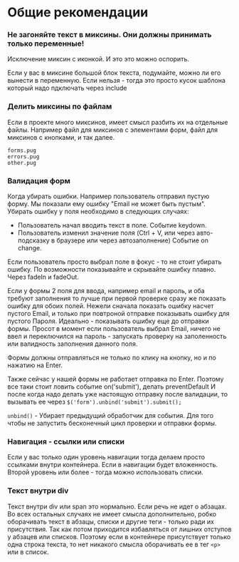 # Общие рекомендации

### Не загоняйте текст в миксины. Они должны принимать только переменные!
Исключение миксин с иконкой. И это это можно оспорить.

Если у вас в миксине большой блок текста, подумайте, можно ли его вынести в переменную.
Если нельзя - тогда это просто кусок шаблона который надо пдключать через include

### Делить миксины по файлам

Если в проекте много миксинов, имеет смысл разбить их на отдельные файлы. Например файл для миксинов с элементами форм, файл для миксинов с кнопками, и так далее.

```
forms.pug
errors.pug
other.pug
```

### Валидация форм

Когда убирать ошибки. Например пользователь отправил пустую форму. Мы показали ему ошибку "Email не может быть пустым".
Убирать ошибку у поля необходимо в следующих случаях:
- Пользователь начал вводить текст в поле. Событие keydown.
- Пользователь изменил значение поля (Ctrl + V, или через авто-подсказку в браузере или через автозаполнение) Событие on change.

Если пользователь просто выбрал поле в фокус - то не стоит убирать ошибку.
По возможности показывайте и скрывайте ошибку плавно. Через fadeIn и fadeOut.

Если у формы 2 поля для ввода, например email и пароль, и оба требуют заполнения то лучше при первой проверке сразу же показать ошибку для обоих полей. Нежели сначала показать ошибку насчет пустого Email, и только при повтроной отправке показывать ошибку для пустого Пароля. Идеально - показывать ошибку еще до отправки формы. Просот в момент если пользователь выбрал Email, ничего не ввел и переключился на пароль - запускать проверку на заполенность или валидность заполнения данного поля.

Формы должны отправляться не только по клику на кнопку, но и по нажатию на Enter.

Также сейчас у нашей формы не работает отправка по Enter. 
Поэтому все таки стоит ловить событие on('submit'), делать preventDefault
И после когда надо делать уже настоящую отправку после валидации, то вызывать ее через `$('form').unbind('submit').submit();`

`unbind()` - Убирает предыдущий обработчик для события.
Для того чтобы не запустить бесконечный цикл проверки и отправки формы.

### Навигация - ссылки или списки

Если у вас только один уровень навигации тогда делаем просто ссылками внутри контейнера.
Если в навигации будет вложенность. Второй уровень или более - тогда можно использовать списки.

### Текст внутри div

Текст внутри div или span это нормально. Если речь не идет о абзацах. Во всех остальных случаях не имеет смысла дополнительно, робко оборачивать текст в абзацы, списки и другие теги - только ради их присутствия. Так как потом приходится избавляться от лишних отступов у абзацев или списков. Поэтому если в контейнере присутствует только одна строка текста, то нет никакого смысла оборачивать ее в тег `<p>` или в список.
